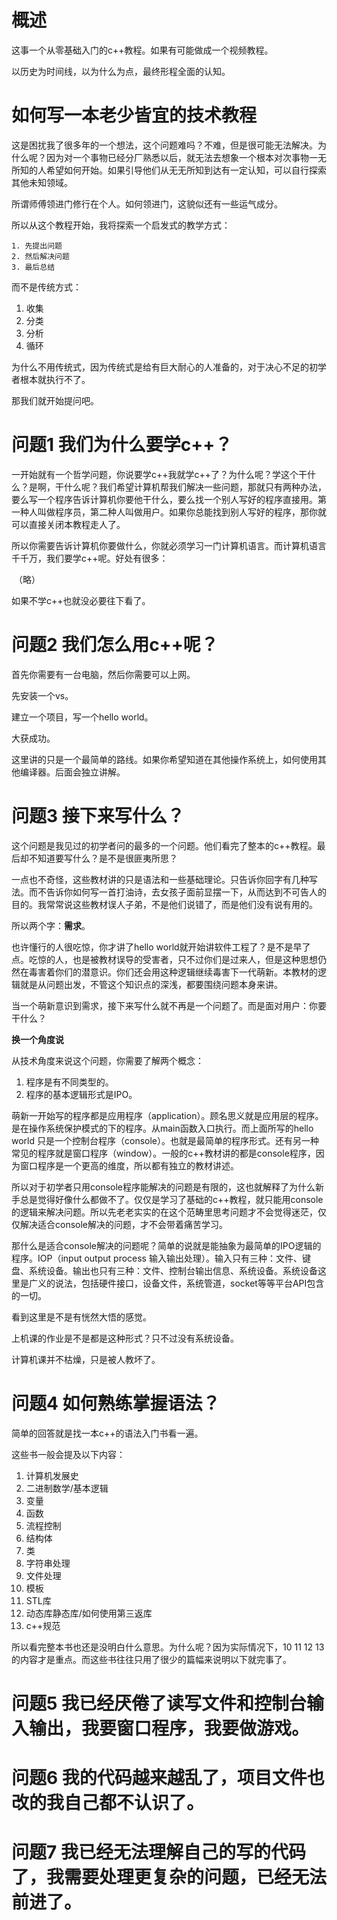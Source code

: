 # 概述

这事一个从零基础入门的c++教程。如果有可能做成一个视频教程。

以历史为时间线，以为什么为点，最终形程全面的认知。



# 如何写一本老少皆宜的技术教程

这是困扰我了很多年的一个想法，这个问题难吗？不难，但是很可能无法解决。为什么呢？因为对一个事物已经分厂熟悉以后，就无法去想象一个根本对次事物一无所知的人希望如何开始。如果引导他们从无无所知到达有一定认知，可以自行探索其他未知领域。

所谓师傅领进门修行在个人。如何领进门，这貌似还有一些运气成分。

所以从这个教程开始，我将探索一个启发式的教学方式：

	1. 先提出问题
 	2. 然后解决问题
 	3. 最后总结

而不是传统方式：

1. 收集
2. 分类
3. 分析
4. 循环

为什么不用传统式，因为传统式是给有巨大耐心的人准备的，对于决心不足的初学者根本就执行不了。



那我们就开始提问吧。



# 问题1 我们为什么要学c++？

一开始就有一个哲学问题，你说要学c++我就学c++了？为什么呢？学这个干什么？是啊，干什么呢？我们希望计算机帮我们解决一些问题，那就只有两种办法，要么写一个程序告诉计算机你要他干什么，要么找一个别人写好的程序直接用。第一种人叫做程序员，第二种人叫做用户。如果你总能找到别人写好的程序，那你就可以直接关闭本教程走人了。

所以你需要告诉计算机你要做什么，你就必须学习一门计算机语言。而计算机语言千千万，我们要学c++呢。好处有很多：

​	（略）

如果不学c++也就没必要往下看了。



# 问题2 我们怎么用c++呢？

首先你需要有一台电脑，然后你需要可以上网。

先安装一个vs。

建立一个项目，写一个hello world。

大获成功。

这里讲的只是一个最简单的路线。如果你希望知道在其他操作系统上，如何使用其他编译器。后面会独立讲解。



# 问题3 接下来写什么？

这个问题是我见过的初学者问的最多的一个问题。他们看完了整本的c++教程。最后却不知道要写什么？是不是很匪夷所思？

一点也不奇怪，这些教材讲的只是语法和一些基础理论。只告诉你回字有几种写法。而不告诉你如何写一首打油诗，去女孩子面前显摆一下，从而达到不可告人的目的。我常常说这些教材误人子弟，不是他们说错了，而是他们没有说有用的。

所以两个字：**需求**。

也许懂行的人很吃惊，你才讲了hello world就开始讲软件工程了？是不是早了点。吃惊的人，也是被教材误导的受害者，只不过你们是过来人，但是这种思想仍然在毒害着你们的潜意识。你们还会用这种逻辑继续毒害下一代萌新。本教材的逻辑就是从问题出发，不管这个知识点的深浅，都要围绕问题本身来讲。

当一个萌新意识到需求，接下来写什么就不再是一个问题了。而是面对用户：你要干什么？



**换一个角度说**

从技术角度来说这个问题，你需要了解两个概念：

1. 程序是有不同类型的。
2. 程序的基本逻辑形式是IPO。



萌新一开始写的程序都是应用程序（application）。顾名思义就是应用层的程序。是在操作系统保护模式的下的程序。从main函数入口执行。而上面所写的hello world 只是一个控制台程序（console）。也就是最简单的程序形式。还有另一种常见的程序就是窗口程序（window）。一般的c++教材讲的都是console程序，因为窗口程序是一个更高的维度，所以都有独立的教材讲述。

所以对于初学者只用console程序能解决的问题是有限的，这也就解释了为什么新手总是觉得好像什么都做不了。仅仅是学习了基础的c++教程，就只能用console的逻辑来解决问题。所以先老老实实的在这个范畴里思考问题才不会觉得迷茫，仅仅解决适合console解决的问题，才不会带着痛苦学习。

那什么是适合console解决的问题呢？简单的说就是能抽象为最简单的IPO逻辑的程序。IOP（input output process 输入输出处理）。输入只有三种：文件、键盘、系统设备。输出也只有三种：文件、控制台输出信息、系统设备。系统设备这里是广义的说法，包括硬件接口，设备文件，系统管道，socket等等平台API包含的一切。

看到这里是不是有恍然大悟的感觉。

上机课的作业是不是都是这种形式？只不过没有系统设备。

计算机课并不枯燥，只是被人教坏了。



# 问题4 如何熟练掌握语法？

简单的回答就是找一本c++的语法入门书看一遍。

这些书一般会提及以下内容：

1. 计算机发展史
2. 二进制数学/基本逻辑
3. 变量
4. 函数
5. 流程控制
6. 结构体
7. 类
8. 字符串处理
9. 文件处理
10. 模板
11. STL库
12. 动态库静态库/如何使用第三返库
13. c++规范



所以看完整本书也还是没明白什么意思。为什么呢？因为实际情况下，10 11 12 13 的内容才是重点。而这些书往往只用了很少的篇幅来说明以下就完事了。



# 问题5 我已经厌倦了读写文件和控制台输入输出，我要窗口程序，我要做游戏。



# 问题6 我的代码越来越乱了，项目文件也改的我自己都不认识了。



# 问题7 我已经无法理解自己的写的代码了，我需要处理更复杂的问题，已经无法前进了。







